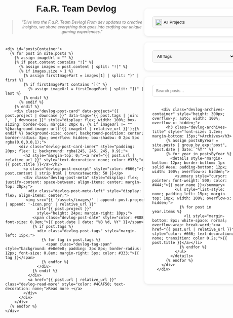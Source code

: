 <div class="devlog-page-container" style="display: flex; gap: 30px; width: 95%; margin: 0 auto;">
  <!-- Main Content -->
  <div class="devlog-main-content" style="flex: 1;">
    <div class="devlog-header" style="text-align: center; margin: 40px 0;">
      <h1 class="devlog-title" style="font-family: 'Montserrat', sans-serif;">F.a.R. Team Devlog</h1>
      <blockquote class="devlog-quote" style="font-style: italic; color: #666; font-size: 0.9em;">
        "Dive into the F.a.R. Team Devlog! From dev updates to creative insights, we share everything that goes into crafting our unique gaming experiences."
      </blockquote>
    </div>

    <div id="postsContainer">
      {% for post in site.posts %}
        {% assign imageUrl = "" %}
        {% if post.content contains "![" %}
          {% assign images = post.content | split: "![" %}
          {% if images.size > 1 %}
            {% assign firstImagePart = images[1] | split: ")" | first %}
            {% if firstImagePart contains "](" %}
              {% assign imageUrl = firstImagePart | split: "](" | last %}
            {% endif %}
          {% endif %}
        {% endif %}
        <div class="devlog-post-card" data-project="{{ post.project | downcase }}" data-tags="{{ post.tags | join: ',' | downcase }}" style="display: flex; width: 100%; box-sizing: border-box; margin: 20px 0; {% if imageUrl != "" %}background-image: url('{{ imageUrl | relative_url }}');{% endif %} background-size: cover; background-position: center; border-radius: 8px; overflow: hidden; box-shadow: 0 2px 5px rgba(0,0,0,0.1);">
          <div class="devlog-post-card-inner" style="padding: 20px; flex: 1; background: rgba(245, 245, 245, 0.9);">
            <h2 style="margin-top: 0;"><a href="{{ post.url | relative_url }}" style="text-decoration: none; color: #333;">{{ post.title }}</a></h2>
            <p class="devlog-post-excerpt" style="color: #666;">{{ post.content | strip_html | truncatewords: 50 }}</p>
            <div class="devlog-post-meta" style="display: flex; justify-content: space-between; align-items: center; margin-top: 20px;">
              <div class="devlog-post-meta-left" style="display: flex; align-items: center;">
             <img src="{{ '/assets/images/' | append: post.project | append: '-icon.png' | relative_url }}"
                  alt="{{ post.project }}" 
                  style="height: 24px; margin-right: 10px;">
                <span class="devlog-post-date" style="color: #888; font-size: 0.9em;">{{ post.date | date: "%B %d, %Y" }}</span>
                {% if post.tags %}
                  <div class="devlog-post-tags" style="margin-left: 15px;">
                    {% for tag in post.tags %}
                      <span class="devlog-tag-span" style="background: #e0e0e0; padding: 3px 8px; border-radius: 12px; font-size: 0.8em; margin-right: 5px; color: #333;">{{ tag }}</span>
                    {% endfor %}
                  </div>
                {% endif %}
              </div>
              <a href="{{ post.url | relative_url }}" class="devlog-read-more" style="color: #4CAF50; text-decoration: none;">Read more →</a>
            </div>
          </div>
        </div>
      {% endfor %}
    </div>
  </div>

  <button id="toggleSidebarButton" class="devlog-toggle-sidebar-button">Show Filters</button>

  <!-- Sidebar Section -->
  <div class="devlog-sidebar" id="devlogSidebarContent" style="display: flex; flex-direction: column; gap: 20px; width: 300px; flex-shrink: 0;">
      <!-- Project Filter Box -->
      <div class="devlog-filter-box" style="width: 100%; padding: 25px; background: #ffffff; border-radius: 12px; box-shadow: 0 2px 8px rgba(0,0,0,0.1); height: fit-content;">
        <div class="devlog-project-filter-container" style="position: relative; width: 100%;">
          <select id="projectFilter" style="width: 100%; padding: 10px 10px 10px 35px; border: 1px solid #ddd; border-radius: 6px; background: #f8f8f8; cursor: pointer; appearance: none;">
            <option value="all">All Projects</option>
            <option value="farmoxel" data-icon="{{ '/assets/images/farmoxel-icon.png' | relative_url }}">Farmoxel</option>
            <option value="roommakers" data-icon="{{ '/assets/images/roommakers-icon.png' | relative_url }}">Room Makers</option>
            <option value="kta" data-icon="{{ '/assets/images/kta-icon.png' | relative_url }}">KTA</option>
          </select>
          <img id="selectedIcon" src="" style="position: absolute; left: 10px; top: 50%; transform: translateY(-50%); width: 20px; height: 20px; pointer-events: none;">
        </div>
      </div>
      <!-- Tag Filter Box -->
      <div class="devlog-filter-box" style="width: 100%; padding: 25px; background: #ffffff; border-radius: 12px; box-shadow: 0 2px 8px rgba(0,0,0,0.1); height: fit-content;">
        <select id="tagFilter" style="width: 100%; padding: 10px; border: 1px solid #ddd; border-radius: 6px; background: #f8f8f8; cursor: pointer;">
          <option value="all">All Tags</option>
          {% assign site_tags = "" %}
          {% for post in site.posts %}
            {% for tag in post.tags %}
              {% unless site_tags contains tag %}
                {% capture site_tags %}{{ site_tags }}{{ tag }},{% endcapture %}
              {% endunless %}
            {% endfor %}
          {% endfor %}
          {% assign sorted_tags = site_tags | split: "," | uniq | sort %}
          {% for tag_name in sorted_tags %}
            {% if tag_name != "" %}
             <option value="{{ tag_name | downcase }}">{{ tag_name }}</option>
            {% endif %}
          {% endfor %}
        </select>
      </div>
      <!-- Search and Archives Box -->
      <div class="devlog-filter-box" style="width: 100%; padding: 25px; background: #ffffff; border-radius: 12px; box-shadow: 0 2px 8px rgba(0,0,0,0.1); height: fit-content;">
        <input type="search" id="searchPosts" placeholder="Search posts..." style="width: 100%; padding: 10px; border: 1px solid #ddd; border-radius: 6px; margin-bottom: 20px;">

        <div class="devlog-archives-container" style="height: 300px; overflow-y: auto; width: 100%; overflow-x: hidden;">
          <h3 class="devlog-archives-title" style="font-size: 1.2em; margin-bottom: 15px;">Archives</h3>
          {% assign postsByYear = site.posts | group_by_exp:"post", "post.date | date: '%Y'" %}
          {% for year in postsByYear %}
            <details style="margin-bottom: 12px; border-bottom: 1px solid #eee; padding-bottom: 12px; width: 100%; overflow-x: hidden;">
              <summary style="cursor: pointer; font-weight: 500; color: #444;">{{ year.name }}</summary>
              <ul style="list-style: none; padding-left: 15px; margin-top: 10px; width: 100%; overflow-x: hidden;">
                {% for post in year.items %}
                  <li style="margin-bottom: 8px; white-space: normal; overflow-wrap: break-word;"><a href="{{ post.url | relative_url }}" style="color: #666; text-decoration: none; transition: color 0.2s;">{{ post.title }}</a></li>
                {% endfor %}
              </ul>
            </details>
          {% endfor %}
        </div>
      </div>
  </div>
  
<style>
  .devlog-toggle-sidebar-button {
    display: none !important;
    width: 100%;
    padding: 12px 15px;
    margin-bottom: 15px;
    background-color: #4CAF50;
    color: white;
    border: none;
    border-radius: 6px;
    font-size: 1em;
    text-align: center;
    cursor: pointer;
    box-sizing: border-box;
  }

  .devlog-main-content {
    flex: 1 !important;
    width: auto !important;
    order: initial !important;
  }

  .devlog-sidebar {
    position: fixed !important;
    top: 85px !important;
    right: 0 !important;
    width: 300px !important;
    height: calc(100vh - 85px) !important;
    padding: 20px !important;
    box-sizing: border-box !important;
    background-color: transparent !important;;
    overflow-y: auto !important;
    z-index: 999 !important;
    transform: none !important;
    transition: none !important;
  }

  @media (max-width: 768px) {
    .devlog-page-container {
      flex-direction: column !important;
      width: 100% !important;
      padding: 20px 15px !important;
      margin: 0 !important;
      box-sizing: border-box !important;
      gap: 20px !important;
      overflow-x: hidden;
    }
    .devlog-main-content {
      width: 100% !important;
      flex: none !important;
      order: 1;
      margin: 0;
    }

    .devlog-toggle-sidebar-button {
      display: flex !important;
      align-items: center !important;
      justify-content: center !important;
      position: fixed !important;
      top: 50% !important;
      right: 0px !important;
      transform: translateY(-50%) !important;
      width: 30px !important; 
      height: 70px !important;
      padding: 0 !important;
      background-color: #4CAF50 !important;
      color: white !important;
      border: none !important;
      border-top-left-radius: 15px !important;
      border-bottom-left-radius: 15px !important;
      border-top-right-radius: 0 !important;
      border-bottom-right-radius: 0 !important;
      z-index: 1010 !important;
      box-shadow: -2px 0 5px rgba(0,0,0,0.2) !important;
      cursor: pointer !important;
      font-size: 20px !important;
      line-height: 1 !important;
      transition: right 0.3s ease-in-out, background-color 0.3s ease-in-out !important;
    }

    .devlog-sidebar {
      position: fixed !important;
      top: 0 !important;
      right: 0 !important;
      width: min(300px, 85vw) !important;
      height: 100vh !important;
      background-color: #ffffff !important;
      padding: 20px !important;
      box-sizing: border-box !important;
      transform: translateX(100%) !important;
      transition: transform 0.3s ease-in-out !important;
      z-index: 1000 !important;
      box-shadow: -3px 0 10px rgba(0,0,0,0.15) !important;
      overflow-y: auto;
    }

    .devlog-sidebar.sidebar-visible {
      transform: translateX(0) !important; /* Slide in to be visible */
    }

    .devlog-header {
      margin: 20px 0 !important;
    }
    .devlog-title {
      font-size: 1.8em !important;
    }
    .devlog-quote {
      font-size: 0.85em !important;
    }

    .devlog-post-card {
      margin: 15px 0 !important;
    }
    .devlog-post-meta {
      flex-direction: column !important;
      align-items: flex-start !important;
      gap: 10px !important;
    }
    .devlog-post-meta-left {
       flex-wrap: wrap;
       gap: 8px;
    }
    .devlog-post-tags {
        margin-left: 0 !important;
    }
    .devlog-read-more {
      align-self: flex-start !important;
    }

    .devlog-filter-box {
        padding: 15px !important;
    }
  }

  @media (max-width: 480px) {
    .devlog-page-container {
      padding: 10px !important;
    }
    .devlog-title {
      font-size: 1.5em !important;
    }
    .devlog-post-card-inner {
        padding: 15px !important;
    }
    .devlog-filter-box select,
    .devlog-filter-box input[type="search"] {
        padding: 8px !important;
        font-size: 0.9em !important;
    }
    .devlog-project-filter-container select {
        padding-left: 30px !important;
    }
    .devlog-project-filter-container img#selectedIcon {
        width: 16px !important;
        height: 16px !important;
        left: 8px !important;
    }
    .devlog-post-card-inner {
        line-height: 1.6;
    }
    .devlog-post-excerpt {
        margin-bottom: 15px !important;
    }
    .devlog-read-more {
      font-weight: bold !important;
      padding-top: 5px !important;
      padding-bottom: 5px !important;
    }
  }
</style>

<script>
  document.getElementById('projectFilter').addEventListener('change', filterPosts);
  document.getElementById('tagFilter').addEventListener('change', filterPosts);
  document.getElementById('searchPosts').addEventListener('input', filterPosts);

  function filterPosts() {
      const selectedProject = document.getElementById('projectFilter').value.toLowerCase();
      const selectedTag = document.getElementById('tagFilter').value.toLowerCase();
      const searchTerm = document.getElementById('searchPosts').value.toLowerCase();
      const posts = document.querySelectorAll('#postsContainer > div');

      posts.forEach(post => {
          const postProject = post.dataset.project || 'all';
          const postTags = (post.dataset.tags || '').split(',');

          const projectMatch = selectedProject === 'all' || postProject === selectedProject;
          const tagMatch = selectedTag === 'all' || postTags.includes(selectedTag);

          if (!projectMatch || !tagMatch) {
              post.style.display = 'none';
              return;
          }

          if (searchTerm === "") {
              post.style.display = 'flex';
          } else {
              const postUrl = post.querySelector('h2 a').getAttribute('href');
              fetch(postUrl)
                  .then(response => {
                      if (!response.ok) {
                          console.warn(`Failed to fetch ${postUrl} for search: ${response.status}`);
                          return "";
                      }
                      return response.text();
                  })
                  .then(content => {
                      const searchMatch = content.toLowerCase().includes(searchTerm);
                      post.style.display = searchMatch ? 'flex' : 'none';
                  })
                  .catch(error => {
                      console.error(`Error fetching ${postUrl} for search:`, error);
                      post.style.display = 'none';
                  });
          }
      });
  }  
  const select = document.getElementById('projectFilter');
  const icon = document.getElementById('selectedIcon');

  select.addEventListener('change', function() {
    const selected = select.options[select.selectedIndex];
    icon.src = selected.dataset.icon || '';
    icon.style.display = selected.dataset.icon ? 'block' : 'none';
  });

  select.dispatchEvent(new Event('change'));

  // Sidebar toggle functionality
  const toggleButton = document.getElementById('toggleSidebarButton');
  const sidebarContent = document.getElementById('devlogSidebarContent');

  if (toggleButton && sidebarContent) {
    toggleButton.innerHTML = '&#9664;'; 

    toggleButton.addEventListener('click', function() {
      sidebarContent.classList.toggle('sidebar-visible');

      const sidebarActualWidth = sidebarContent.offsetWidth;

      if (sidebarContent.classList.contains('sidebar-visible')) {
        toggleButton.innerHTML = '&#9654;';

        toggleButton.style.right = `${sidebarActualWidth}px`; 
      } else {
        toggleButton.innerHTML = '&#9664;';
        toggleButton.style.right = '0px';
      }
    });

    if (!sidebarContent.classList.contains('sidebar-visible')) {
        toggleButton.style.right = '0px';
    }
  }
</script>